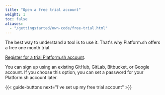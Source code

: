```yaml
---
title: "Open a free trial account"
weight: 1
toc: false
aliases:
  - "/gettingstarted/own-code/free-trial.html"
---
```


The best way to understand a tool is to use it. That's why Platform.sh offers a free one month trial.

[Register for a trial Platform.sh account](https://auth.api.platform.sh/register).

You can sign up using an existing GitHub, GitLab, Bitbucket, or Google account.
If you choose this option, you can set a password for your Platform.sh account later.

{{< guide-buttons next="I've set up my free trial account" >}}
